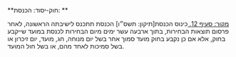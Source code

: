 **חוק-יסוד: הכנסת: **

[מקור: סעיף 12. ](https://he.wikisource.org/wiki/%D7%97%D7%95%D7%A7-%D7%99%D7%A1%D7%95%D7%93:_%D7%94%D7%9B%D7%A0%D7%A1%D7%AA#%D7%A1%D7%A2%D7%99%D7%A3_12)
כינוס הכנסת[תיקון: תשס״ו]
הכנסת תתכנס לישיבתה הראשונה, לאחר פרסום תוצאות הבחירות, בתוך ארבעה עשר ימים מיום הבחירות לכנסת במועד שייקבע בחוק, אלא אם כן נקבע בחוק מועד סמוך אחר בשל יום מנוחה, חג, מועד, יום זיכרון או בשל סמיכות לאחד מהם, או בשל חול המועד.